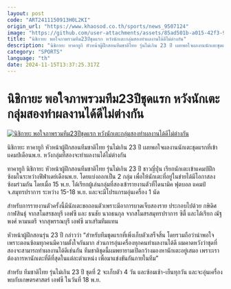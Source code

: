 ```yaml
---
layout: post
code: "ART2411150913H0L2KI"
origin_url: "https://www.khaosod.co.th/sports/news_9507124"
image: "https://github.com/user-attachments/assets/85ad501b-a015-42f3-95a9-a0d879cce69b"
title: "นิชิกายะ พอใจภาพรวมทีม23ปีชุดแรก หวังนักเตะกลุ่มสองทำผลงานได้ดีไม่ต่างกัน"
description: "นิชิกายะ ทาคายูกิ หัวหน้าผู้ฝึกสอนทีมชาติไทย รุ่นไม่เกิน 23 ปี เผยพอใจผลงานนักเตะชุดแรกที่เข้าแคมป์เดือนพ.ย. หวังกลุ่มที่สองจะทำผลงานได้ไม่ต่างกัน"
category: "SPORTS"
language: "th"
date: 2024-11-15T13:37:25.317Z
---
```


# นิชิกายะ พอใจภาพรวมทีม23ปีชุดแรก หวังนักเตะกลุ่มสองทำผลงานได้ดีไม่ต่างกัน

[![นิชิกายะ พอใจภาพรวมทีม23ปีชุดแรก หวังนักเตะกลุ่มสองทำผลงานได้ดีไม่ต่างกัน](https://www.khaosod.co.th/wpapp/uploads/2024/11/Nichikaya-1.jpg "นิชิกายะ พอใจภาพรวมทีม23ปีชุดแรก หวังนักเตะกลุ่มสองทำผลงานได้ดีไม่ต่างกัน")](https://www.khaosod.co.th/wpapp/uploads/2024/11/Nichikaya-1.jpg)

นิชิกายะ ทาคายูกิ หัวหน้าผู้ฝึกสอนทีมชาติไทย รุ่นไม่เกิน 23 ปี เผยพอใจผลงานนักเตะชุดแรกที่เข้าแคมป์เดือนพ.ย. หวังกลุ่มที่สองจะทำผลงานได้ไม่ต่างกัน

ทาคายูกิ นิชิกายะ หัวหน้าผู้ฝึกสอนทีมชาติไทย รุ่นไม่เกิน 23 ปี ชาวญี่ปุ่น เรียกนักเตะเข้าแคมป์ฝึกซ้อมในระหว่างฟีฟ่าเดย์เดือนพ.ย. โดยแบ่งออกเป็น 2 กลุ่ม เพื่อให้นักเตะที่อยู่ในข่ายได้มีโอกาสลงซ้อมร่วมกัน โดยเมื่อ 15 พ.ย. ได้เรียกผู้เล่นกลุ่มที่สองเข้ารายงานตัวที่ไดนามิค ฟุตบอล แคมป์ จ.สมุทรปราการ ระหว่าง 15-18 พ.ย. และจะมีโปรแกรมอุ่นเครื่อง 1 นัด

สำหรับการรายงานตัวครั้งนี้มีนักเตะขอถอนตัวเพราะมีอาการบาดเจ็บสองราย ประกอบไปด้วย กษิดิศ กาฬสินธุ์ จากสโมสรชลบุรี เอฟซี และ ธนชัย นาถธนกุล จากสโมสรสมุทรปราการ ซิตี้ และได้เรียก ณัฐพงศ์ หามนตรี จากสุพรรณบุรี เอฟซี มาเสริมทีมแทน

หัวหน้าผู้ฝึกสอนรุ่น 23 ปี กล่าวว่า “สำหรับทีมชุดแรกที่เพิ่งเก็บตัวเสร็จสิ้น โดยรวมถือว่าน่าพอใจ เพราะตอนซ้อมทุกคนมีความตั้งใจกันมาก ส่วนการอุ่นเครื่องทุกคนทำผลงานได้ดี ผมคาดหวังว่าชุดที่สองจะสามารถทำผลงานได้ดีเช่นกัน ทีมชาติชุดนี้ผมพยายามเปิดกว้างมองหานักเตะอยู่เสมอ เพราะเราต้องการหานักเตะที่ดีที่สุดในแต่ละตำแหน่ง เพื่อมาแข่งขันกันภายในทีม”

สำหรับ ทีมชาติไทย รุ่นไม่เกิน 23 ปี ชุดที่ 2 จะเก็บตัว 4 วัน และซ้อมเช้า-เย็นทุกวัน และจะอุ่นเครื่องพบกับเกษตรศาสตร์ เอฟซี ในวันที่ 18 พ.ย.